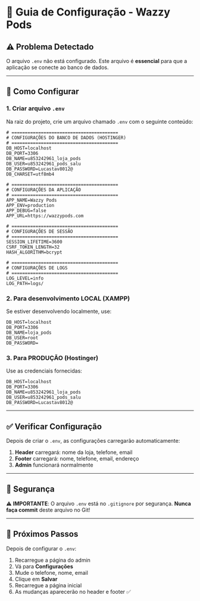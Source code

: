 # 🔧 Guia de Configuração - Wazzy Pods

## ⚠️ Problema Detectado

O arquivo `.env` não está configurado. Este arquivo é **essencial** para que a aplicação se conecte ao banco de dados.

---

## 📝 Como Configurar

### 1. Criar arquivo `.env`

Na raiz do projeto, crie um arquivo chamado `.env` com o seguinte conteúdo:

```env
# ========================================
# CONFIGURAÇÕES DO BANCO DE DADOS (HOSTINGER)
# ========================================
DB_HOST=localhost
DB_PORT=3306
DB_NAME=u853242961_loja_pods
DB_USER=u853242961_pods_salu
DB_PASSWORD=Lucastav8012@
DB_CHARSET=utf8mb4

# ========================================
# CONFIGURAÇÕES DA APLICAÇÃO
# ========================================
APP_NAME=Wazzy Pods
APP_ENV=production
APP_DEBUG=false
APP_URL=https://wazzypods.com

# ========================================
# CONFIGURAÇÕES DE SESSÃO
# ========================================
SESSION_LIFETIME=3600
CSRF_TOKEN_LENGTH=32
HASH_ALGORITHM=bcrypt

# ========================================
# CONFIGURAÇÕES DE LOGS
# ========================================
LOG_LEVEL=info
LOG_PATH=logs/
```

### 2. Para desenvolvimento LOCAL (XAMPP)

Se estiver desenvolvendo localmente, use:

```env
DB_HOST=localhost
DB_PORT=3306
DB_NAME=loja_pods
DB_USER=root
DB_PASSWORD=
```

### 3. Para PRODUÇÃO (Hostinger)

Use as credenciais fornecidas:

```env
DB_HOST=localhost
DB_PORT=3306
DB_NAME=u853242961_loja_pods
DB_USER=u853242961_pods_salu
DB_PASSWORD=Lucastav8012@
```

---

## ✅ Verificar Configuração

Depois de criar o `.env`, as configurações carregarão automaticamente:

1. **Header** carregará: nome da loja, telefone, email
2. **Footer** carregará: nome, telefone, email, endereço
3. **Admin** funcionará normalmente

---

## 🔐 Segurança

⚠️ **IMPORTANTE**: O arquivo `.env` está no `.gitignore` por segurança. **Nunca faça commit** deste arquivo no Git!

---

## 🚀 Próximos Passos

Depois de configurar o `.env`:

1. Recarregue a página do admin
2. Vá para **Configurações**
3. Mude o telefone, nome, email
4. Clique em **Salvar**
5. Recarregue a página inicial
6. As mudanças aparecerão no header e footer ✅
